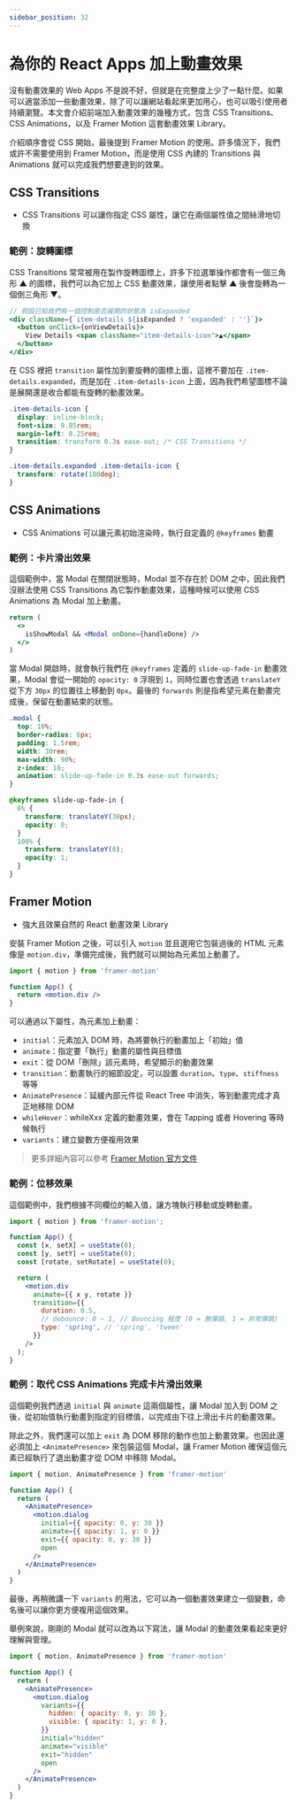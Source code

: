 ```yaml
---
sidebar_position: 32
---
```


# 為你的 React Apps 加上動畫效果

沒有動畫效果的 Web Apps 不是說不好，但就是在完整度上少了一點什麼。如果可以適當添加一些動畫效果，除了可以讓網站看起來更加用心，也可以吸引使用者持續瀏覽。本文會介紹前端加入動畫效果的幾種方式，包含 CSS Transitions、CSS Animations，以及 Framer Motion 這套動畫效果 Library。

介紹順序會從 CSS 開始，最後提到 Framer Motion 的使用。許多情況下，我們或許不需要使用到 Framer Motion，而是使用 CSS 內建的 Transitions 與 Animations 就可以完成我們想要達到的效果。

## CSS Transitions

- CSS Transitions 可以讓你指定 CSS 屬性，讓它在兩個屬性值之間絲滑地切換

### 範例：旋轉圖標

CSS Transitions 常常被用在製作旋轉圖標上，許多下拉選單操作都會有一個三角形 ▲ 的圖標，我們可以為它加上 CSS 動畫效果，讓使用者點擊 ▲ 後會旋轉為一個倒三角形 ▼。

```jsx
// 假設已知我們有一個控制是否展開的狀態為 isExpanded
<div className={`item-details ${isExpanded ? 'expanded' : ''}`}>
  <button onClick={onViewDetails}>
    View Details <span className="item-details-icon">▲</span>
  </button>
</div>
```

在 CSS 裡把 `transition` 屬性加到要旋轉的圖標上面，這裡不要加在 `.item-details.expanded`，而是加在 `.item-details-icon` 上面，因為我們希望圖標不論是展開還是收合都能有旋轉的動畫效果。

```css
.item-details-icon {
  display: inline-block;
  font-size: 0.85rem;
  margin-left: 0.25rem;
  transition: transform 0.3s ease-out; /* CSS Transitions */
}

.item-details.expanded .item-details-icon {
  transform: rotate(180deg);
}
```

## CSS Animations

- CSS Animations 可以讓元素初始渲染時，執行自定義的 `@keyframes` 動畫

### 範例：卡片滑出效果

這個範例中，當 Modal 在關閉狀態時，Modal 並不存在於 DOM 之中，因此我們沒辦法使用 CSS Transitions 為它製作動畫效果，這種時候可以使用 CSS Animations 為 Modal 加上動畫。

```jsx
return (
  <>
    isShowModal && <Modal onDone={handleDone} />
  </>
)
```

當 Modal 開啟時，就會執行我們在 `@keyframes` 定義的 `slide-up-fade-in` 動畫效果，Modal 會從一開始的 `opacity: 0` 浮現到 `1`，同時位置也會透過 `translateY` 從下方 `30px` 的位置往上移動到 `0px`。最後的 `forwards` 則是指希望元素在動畫完成後，保留在動畫結束的狀態。

```css
.modal {
  top: 10%;
  border-radius: 6px;
  padding: 1.5rem;
  width: 30rem;
  max-width: 90%;
  z-index: 10;
  animation: slide-up-fade-in 0.3s ease-out forwards;
}

@keyframes slide-up-fade-in {
  0% {
    transform: translateY(30px);
    opacity: 0;
  }
  100% {
    transform: translateY(0);
    opacity: 1;
  }
}
```

## Framer Motion

- 強大且效果自然的 React 動畫效果 Library

安裝 Framer Motion 之後，可以引入 `motion` 並且選用它包裝過後的 HTML 元素像是 `motion.div`，準備完成後，我們就可以開始為元素加上動畫了。

```jsx
import { motion } from 'framer-motion'

function App() {
  return <motion.div />
}
```

可以通過以下屬性，為元素加上動畫：

- `initial`：元素加入 DOM 時，為將要執行的動畫加上「初始」值
- `animate`：指定要「執行」動畫的屬性與目標值
- `exit`：從 DOM「刪除」該元素時，希望顯示的動畫效果
- `transition`：動畫執行的細節設定，可以設置 `duration`、`type`、`stiffness` 等等
- `AnimatePresence`：延緩內部元件從 React Tree 中消失，等到動畫完成才真正地移除 DOM
- `whileHover`：whileXxx 定義的動畫效果，會在 Tapping 或者 Hovering 等時候執行
- `variants`：建立變數方便複用效果

> 更多詳細內容可以參考 [Framer Motion 官方文件](https://www.framer.com/motion/)

### 範例：位移效果

這個範例中，我們根據不同欄位的輸入值，讓方塊執行移動或旋轉動畫。

```jsx
import { motion } from 'framer-motion';

function App() {
  const [x, setX] = useState(0);
  const [y, setY] = useState(0);
  const [rotate, setRotate] = useState(0);

  return (
    <motion.div
      animate={{ x y, rotate }}
      transition={{
        duration: 0.5,
        // debounce: 0 ~ 1, // Bouncing 程度 (0 = 無彈跳, 1 = 非常彈跳)
        type: 'spring', // 'spring', 'tween'
      }}
    />
  );
}
```

### 範例：取代 CSS Animations 完成卡片滑出效果

這個範例我們透過 `initial` 與 `animate` 這兩個屬性，讓 Modal 加入到 DOM 之後，從初始值執行動畫到指定的目標值，以完成由下往上滑出卡片的動畫效果。

除此之外，我們還可以加上 `exit` 為 DOM 移除的動作也加上動畫效果。也因此還必須加上 `<AnimatePresence>` 來包裝這個 Modal，讓 Framer Motion 確保這個元素已經執行了退出動畫才從 DOM 中移除 Modal。

```jsx
import { motion, AnimatePresence } from 'framer-motion'

function App() {
  return (
    <AnimatePresence>
      <motion.dialog
        initial={{ opacity: 0, y: 30 }}
        animate={{ opacity: 1, y: 0 }}
        exit={{ opacity: 0, y: 30 }}
        open
      />
    </AnimatePresence>
  )
}
```

最後，再稍微講一下 `variants` 的用法，它可以為一個動畫效果建立一個變數，命名後可以讓你更方便複用這個效果。

舉例來說，剛剛的 Modal 就可以改為以下寫法，讓 Modal 的動畫效果看起來更好理解與管理。

```jsx
import { motion, AnimatePresence } from 'framer-motion'

function App() {
  return (
    <AnimatePresence>
      <motion.dialog
        variants={{
          hidden: { opacity: 0, y: 30 },
          visible: { opacity: 1, y: 0 },
        }}
        initial="hidden"
        animate="visible"
        exit="hidden"
        open
      />
    </AnimatePresence>
  )
}
```
